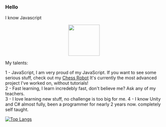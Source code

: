 ### Hello

I know Javascript
<div id="header" align="center">
  <img src="https://slome.org/Assets/player/char.png" width="100"/>
</div>

My talents:

1 - JavaScript, I am very proud of my JavaScript. If you want to see some serious stuff, check out my <a href="https://github.com/Robotnik08/ChessRobot.git">Chess Robot</a> It's currently the most advanced project I've worked on, without tutorials!<br>
2 - Fast learning, I learn incredebly fast, don't believe me? Ask any of my teachers.<br>
3 - I love learning new stuff, no challenge is too big for me.
4 - I know Unity and C# almost fully, been a programmer for nearly 2 years now. completely self taught.<br>

[![Top Langs](https://github-readme-stats-git-masterrstaa-rickstaa.vercel.app/api/top-langs/?username=Robotnik08)](https://github.com/anuraghazra/github-readme-stats)

